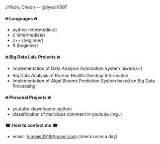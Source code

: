 JiYeon, Cheon -- @jiyeon1997  

#### 🔥 Languages 🔥
* python (intermediate)
* c (intermediate)
* c++ (beginner)
* R (beginner)

#### 🔥 Big Data Lab. Projects 🔥
* Implementation of Data Analysis Automation System (awards⭐)
* Big Data Analysis of Korean Health Checkup Information
* Implementation of Algal Blooms Prediction System based on Big Data Processing

#### 🔥 Personal Projects 🔥
* youtube-downloader-python 
* classification of malicious comment in youtube (ing..)

#### ☎ How to contact me ☎
* email : kinesis0918@naver.com (check once a day)
